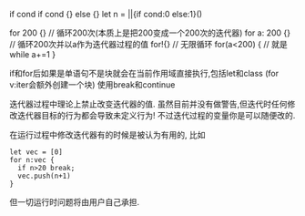 if cond
if cond {} else {}
let n = ||{if cond:0 else:1}()


for 200 {} // 循环200次(本质上是把200变成一个200次的迭代器)
for a: 200 {} // 循环200次并以a作为迭代器过程的值
for!{} // 无限循环
for(a<200) { // 就是while
  a+=1
}

if和for后如果是单语句不是块就会在当前作用域直接执行,包括let和class (for v:iter会额外创建一个块)
使用break和continue

迭代器过程中理论上禁止改变迭代器的值. 虽然目前并没有做警告,但迭代时任何修改迭代器目标的行为都会导致未定义行为! 不过迭代过程的变量你是可以随便改的. 

在运行过程中修改迭代器有的时候是被认为有用的, 比如

```
let vec = [0]
for n:vec {
  if n>20 break;
  vec.push(n+1)
}
```

但一切运行时问题将由用户自己承担.